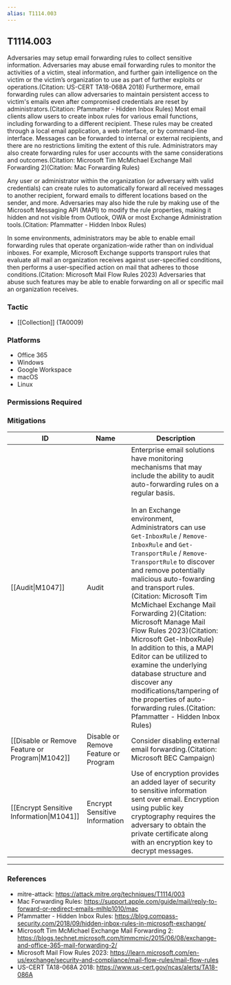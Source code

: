 ```yaml
---
alias: T1114.003
---
```


## T1114.003

Adversaries may setup email forwarding rules to collect sensitive information. Adversaries may abuse email forwarding rules to monitor the activities of a victim, steal information, and further gain intelligence on the victim or the victim’s organization to use as part of further exploits or operations.(Citation: US-CERT TA18-068A 2018) Furthermore, email forwarding rules can allow adversaries to maintain persistent access to victim's emails even after compromised credentials are reset by administrators.(Citation: Pfammatter - Hidden Inbox Rules) Most email clients allow users to create inbox rules for various email functions, including forwarding to a different recipient. These rules may be created through a local email application, a web interface, or by command-line interface. Messages can be forwarded to internal or external recipients, and there are no restrictions limiting the extent of this rule. Administrators may also create forwarding rules for user accounts with the same considerations and outcomes.(Citation: Microsoft Tim McMichael Exchange Mail Forwarding 2)(Citation: Mac Forwarding Rules)

Any user or administrator within the organization (or adversary with valid credentials) can create rules to automatically forward all received messages to another recipient, forward emails to different locations based on the sender, and more. Adversaries may also hide the rule by making use of the Microsoft Messaging API (MAPI) to modify the rule properties, making it hidden and not visible from Outlook, OWA or most Exchange Administration tools.(Citation: Pfammatter - Hidden Inbox Rules)

In some environments, administrators may be able to enable email forwarding rules that operate organization-wide rather than on individual inboxes. For example, Microsoft Exchange supports transport rules that evaluate all mail an organization receives against user-specified conditions, then performs a user-specified action on mail that adheres to those conditions.(Citation: Microsoft Mail Flow Rules 2023) Adversaries that abuse such features may be able to enable forwarding on all or specific mail an organization receives. 


### Tactic
- [[Collection]] (TA0009)

### Platforms
- Office 365
- Windows
- Google Workspace
- macOS
- Linux

### Permissions Required

### Mitigations

| ID | Name | Description |
| --- | --- | --- |
| [[Audit\|M1047]] | Audit | Enterprise email solutions have monitoring mechanisms that may include the ability to audit auto-forwarding rules on a regular basis.<br /><br />In an Exchange environment, Administrators can use `Get-InboxRule` / `Remove-InboxRule` and `Get-TransportRule` / `Remove-TransportRule` to discover and remove potentially malicious auto-fowarding and transport rules.(Citation: Microsoft Tim McMichael Exchange Mail Forwarding 2)(Citation: Microsoft Manage Mail Flow Rules 2023)(Citation: Microsoft Get-InboxRule) In addition to this, a MAPI Editor can be utilized to examine the underlying database structure and discover any modifications/tampering of the properties of auto-forwarding rules.(Citation: Pfammatter - Hidden Inbox Rules) |
| [[Disable or Remove Feature or Program\|M1042]] | Disable or Remove Feature or Program | Consider disabling external email forwarding.(Citation: Microsoft BEC Campaign) |
| [[Encrypt Sensitive Information\|M1041]] | Encrypt Sensitive Information | Use of encryption provides an added layer of security to sensitive information sent over email. Encryption using public key cryptography requires the adversary to obtain the private certificate along with an encryption key to decrypt messages. |


---
### References

- mitre-attack: https://attack.mitre.org/techniques/T1114/003
- Mac Forwarding Rules: https://support.apple.com/guide/mail/reply-to-forward-or-redirect-emails-mlhlp1010/mac
- Pfammatter - Hidden Inbox Rules: https://blog.compass-security.com/2018/09/hidden-inbox-rules-in-microsoft-exchange/
- Microsoft Tim McMichael Exchange Mail Forwarding 2: https://blogs.technet.microsoft.com/timmcmic/2015/06/08/exchange-and-office-365-mail-forwarding-2/
- Microsoft Mail Flow Rules 2023: https://learn.microsoft.com/en-us/exchange/security-and-compliance/mail-flow-rules/mail-flow-rules
- US-CERT TA18-068A 2018: https://www.us-cert.gov/ncas/alerts/TA18-086A
